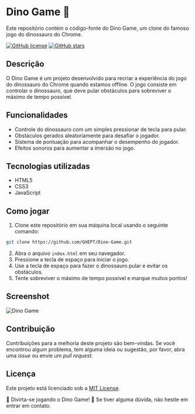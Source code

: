 # Dino Game 🦖

Este repositório contém o código-fonte do Dino Game, um clone do famoso jogo do dinossauro do Chrome.

[![GitHub license](https://img.shields.io/github/license/GHEPT/Dino-Game)](https://github.com/GHEPT/Dino-Game/blob/main/LICENSE)
[![GitHub stars](https://img.shields.io/github/stars/GHEPT/Dino-Game)](https://github.com/GHEPT/Dino-Game/stargazers)

## Descrição

O Dino Game é um projeto desenvolvido para recriar a experiência do jogo do dinossauro do Chrome quando estamos offline. O jogo consiste em controlar o dinossauro, que deve pular obstáculos para sobreviver o máximo de tempo possível.

## Funcionalidades

- Controle do dinossauro com um simples pressionar de tecla para pular.
- Obstáculos gerados aleatoriamente para desafiar o jogador.
- Sistema de pontuação para acompanhar o desempenho do jogador.
- Efeitos sonoros para aumentar a imersão no jogo.

## Tecnologias utilizadas

- HTML5
- CSS3
- JavaScript

## Como jogar

1. Clone este repositório em sua máquina local usando o seguinte comando:

```bash
git clone https://github.com/GHEPT/Dino-Game.git
```

2. Abra o arquivo `index.html` em seu navegador.
3. Pressione a tecla de espaço para iniciar o jogo.
4. Use a tecla de espaço para fazer o dinossauro pular e evitar os obstáculos.
5. Tente sobreviver o máximo de tempo possível e marque muitos pontos!

## Screenshot

![Dino Game](https://i.imgur.com/pkGbZcd.png)

## Contribuição

Contribuições para a melhoria deste projeto são bem-vindas. Se você encontrou algum problema, tem alguma ideia ou sugestão, por favor, abra uma *issue* ou envie um *pull request*.

## Licença

Este projeto está licenciado sob a [MIT License](LICENSE).

🦕 Divirta-se jogando o Dino Game! 🌵 Se tiver alguma dúvida, não hesite em entrar em contato.


